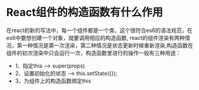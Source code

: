 # React组件的构造函数有什么作用

在react的新的写法中，每一个组件都是一个类，这个很符合es6的语法规范，在es6中要想创建一个对象，就要调用相应的构造函数, react的组件渲染有两种情况，第一种情况是第一次渲染，第二种情况是状态更新时候重新渲染,构造函数在组件的初次渲染中只会运行一次，构造函数里进行的操作一般有三种用途：

- 1、指定this --> super(props)
- 2、设置初始化的状态 --> this.setState({});
- 3、为组件上的构造函数绑定this